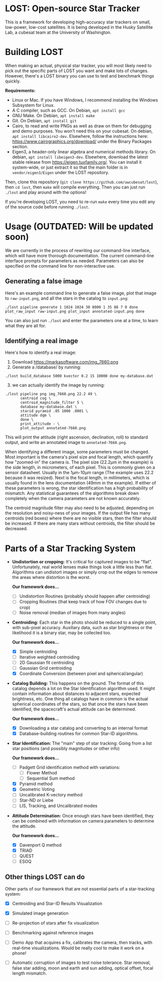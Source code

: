 # LOST: Open-source Star Tracker

This is a framework for developing high-accuracy star trackers on small, low-power, low-cost
satellites. It is being developed in the Husky Satellite Lab, a cubesat team at the University of
Washington.

# Building LOST
When making an actual, physical star tracker, you will most likely need to pick out the specific
parts of LOST you want and make lots of changes. However, there's a LOST binary you can use to
test and benchmark things quickly.

**Requirements:**
- Linux or Mac. If you have Windows, I recommend installing the Windows Subsystem for Linux.
- A C compiler, such as GCC. On Debian, `apt install gcc`
- GNU Make. On Debian, `apt install make`
- Git. On Debian, `apt install git`
- Cairo, to read and write PNGs as well as draw on them for debugging and demo purposes. You won't
  need this on your cubesat. On debian, `apt install libcairo2-dev`. Elsewhere, follow the
  instructions here: https://www.cairographics.org/download/ under the Binary Packages section.
- Eigen3, a header-only linear algebra and numerical methods library. On debian, `apt install
  libeigen3-dev`. Elsewhere, download the latest stable release from https://eigen.tuxfamily.org/.
  You can install it system-wide, or just extract it so that the main folder is in
  `vendor/eigen3/Eigen` under the LOST repository.

Then, clone this repository (`git clone https://github.com/uwcubesat/lost`), then `cd lost`, then
`make` will compile everything. Then you can just run `./lost` and play around with the options!

If you're developing LOST, you need to re-run `make` every time you edit any of the source code
before running `./lost`.

# Usage (OUTDATED: Will be updated soon)
We are currently in the process of rewriting our command-line interface, which will have more
thorough documentation. The current command-line interface prompts for parameters as needed.
Parameters can also be specified on the command line for non-interactive use.

## Generating a false image
Here's an example command line to generate a false image, plot that image to `raw-input.png`, and
all the stars in the catalog to `input.png`:

```shell
./lost pipeline generate 1 1024 1024 30 8000 1 35 88 7 0 done plot_raw_input raw-input.png plot_input annotated-input.png done
```

You can also just run `./lost` and enter the parameters one at a time, to learn what they are all
for.

## Identifying a real image
Here's how to identify a real image:
1. Download https://markasoftware.com/img_7660.png
2. Generate a /database/ by running:
```shell
./lost build_database 5000 kvector 0.2 15 10000 done my-database.dat
```
3. we can actually identify the image by running:
```shell
./lost pipeline png img_7660.png 22.2 49 \
       centroid cog \
       centroid_magnitude_filter 5 \
       database my-database.dat \
       starid pyramid .05 1000 .0001 \
       attitude dqm \
       done \
       print_attitude - \
       plot_output annotated-7660.png
```

This will print the attitude (right ascension, declination, roll) to standard output, and write an
annotated image to `annotated-7660.png`.

When identifying a different image, some parameters must be changed. Most important is the
camera's pixel size and focal length, which quantify how "zoomed-in" the camera is. The pixel size
(22.2μm in the example) is the side length, in micrometers, of each pixel. This is commonly given
on a sensor datasheet. Usually in the 1μm-10μm range (The example uses 22.2 because it was
resized). Next is the focal length, in millimeters, which is usually found in the lens
documentation (49mm in the example). If either of these parameters is wrong, the star
identification has a high probability of mismatch. Any statistical guarantees of the algorithms
break down completely when the camera parameters are not known accurately.

The centroid magnitude filter may also need to be adjusted, depending on the resolution and
noisy-ness of your images. If the output file has many centroids (red boxes) where there are no
visible stars, then the filter should be increased. If there are many stars without centroids, the
filter should be decreased.


# Parts of a Star Tracking System
- **Undistortion or cropping:** It's critical for captured images to be "flat". Unfortunately, real
  world lenses make things look a little less than flat. Algorithms can undistort images or simply
  crop out the edges to remove the areas where distortion is the worst.

  **Our framework does...**
    - [ ] Undistortion Routines (probably should happen after centroiding)
    - [ ] Cropping Routines (that keep track of how FOV changes due to crop)
    - [ ] Noise removal (median of images from many angles)
- **Centroiding:** Each star in the photo should be reduced to a single point, with sub-pixel
  accuracy. Auxiliary data, such as star brightness or the likelihood it is a binary star, may be
  collected too.

  **Our framework does...**
    - [X] Simple centroiding
    - [ ] Iterative weighted centroiding
    - [ ] 2D Gaussian fit centroiding
    - [ ] Gaussian Grid centroiding
    - [X] Coordinate Conversion (between pixel and spherical/angular)
- **Catalog Building:** This happens on the ground. The format of this catalog depends a lot on the
  Star Identification algorithm used. It might contain information about distances to adjacent
  stars, expected brightness, etc. One thing all catalogs have in common is the actual spherical
  coordinates of the stars, so that once the stars have been identified, the spacecraft's actual
  attitude can be determined.

  **Our framework does...**
    - [X] Downloading a star catalog and converting to an internal format
    - [X] Database-building routines for common Star-ID algorithms.
- **Star Identification:** The "main" step of star tracking: Going from a list star positions (and
  possibly magnitudes or other info)

  **Our framework does...**
    - [ ] Padgett Grid identification method with variations:
        - [ ] Flower Method
        - [ ] Sequential Sum method
    - [X] Pyramid method
    - [X] Geometric Voting
    - [ ] Uncalibrated K-vectory method
    - [ ] Star-ND or Liebe
    - [ ] LIS, Tracking, and Uncalibrated modes
- **Attitude Determination:** Once enough stars have been identified, they can be combined with
  information on camera parameters to determine the attitude.

  **Our framework does...**
    - [X] Davenport Q method
    - [X] TRIAD
    - [ ] QUEST
    - [ ] ESOQ

## Other things LOST can do
  Other parts of our framework that are not essential parts of a star-tracking system:
- [X] Centroiding and Star-ID Results Visualization
- [X] Simulated image generation
- [ ] Re-projection of stars after fix visualization
- [ ] Benchmarking against reference images
- [ ] Demo App that acquires a fix, calibrates the camera, then tracks, with real-time
  visualizations. Would be really cool to make it work on a phone!
- [ ] Automatic corruption of images to test noise tolerance. Star removal, false star adding,
  moon and earth and sun adding, optical offset, focal length mismatch.

